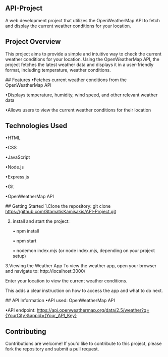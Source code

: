 ﻿## API-Project

A web development project that utilizes the OpenWeatherMap API to fetch and display the current weather conditions for your location.

## ﻿Project Overview
This project aims to provide a simple and intuitive way to check the current weather conditions for your location. Using the OpenWeatherMap API, the project fetches the latest weather data and displays it in a user-friendly format, including temperature, weather conditions.

﻿## Features
•Fetches current weather conditions from the OpenWeatherMap API

•Displays temperature, humidity, wind speed, and other relevant weather data

•Allows users to view the current weather conditions for their location


## Technologies Used
•HTML

•CSS

•JavaScript

•Node.js

•Express.js

•Git

•OpenWeatherMap API

﻿## Getting Started
1.Clone the repository: git clone https://github.com/StamatisKamisakis/API-Project.git

2. install and start the project:

    • npm install
   
    • npm start
   
    • nodemon index.mjs (or node index.mjs, depending on your project setup)   
    
3.Viewing the Weather App
To view the weather app, open your browser and navigate to: http://localhost:3000/

Enter your location to view the current weather conditions.

This adds a clear instruction on how to access the app and what to do next.

﻿## API Information
•API used: OpenWeatherMap API

•API endpoint: https://api.openweathermap.org/data/2.5/weather?q={YourCity}&appid={Your_API_Key}

## Contributing
Contributions are welcome! If you'd like to contribute to this project, please fork the repository and submit a pull request.
